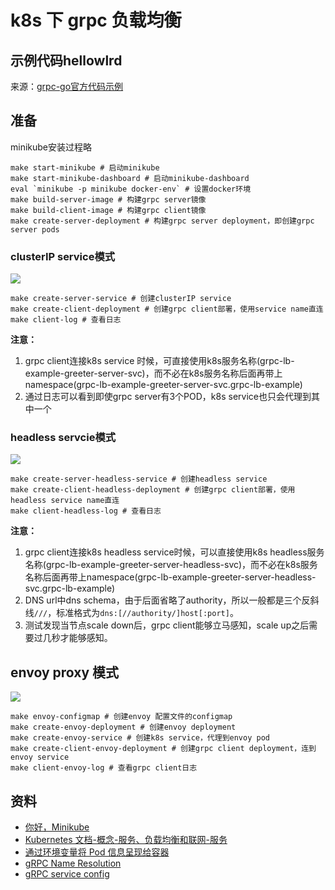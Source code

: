 # k8s 下 grpc 负载均衡

## 示例代码hellowlrd

来源：[grpc-go官方代码示例](https://github.com/grpc/grpc-go/tree/master/examples/helloworld)

## 准备

minikube安装过程略

```
make start-minikube # 启动minikube
make start-minikube-dashboard # 启动minikube-dashboard
eval `minikube -p minikube docker-env` # 设置docker环境
make build-server-image # 构建grpc server镜像
make build-client-image # 构建grpc client镜像
make create-server-deployment # 构建grpc server deployment，即创建grpc server pods
```

### clusterIP service模式

![](https://static.cyub.vip/images/202111/passthrough-service.png)

```
make create-server-service # 创建clusterIP service
make create-client-deployment # 创建grpc client部署，使用service name直连
make client-log # 查看日志
```

**注意：**
1. grpc client连接k8s service 时候，可直接使用k8s服务名称(grpc-lb-example-greeter-server-svc)，而不必在k8s服务名称后面再带上namespace(grpc-lb-example-greeter-server-svc.grpc-lb-example)
2. 通过日志可以看到即使grpc server有3个POD，k8s service也只会代理到其中一个

### headless servcie模式

![](https://static.cyub.vip/images/202111/k8s-headless-service.png)

```
make create-server-headless-service # 创建headless service
make create-client-headless-deployment # 创建grpc client部署，使用headless service name直连
make client-headless-log # 查看日志
```

**注意：**
1. grpc client连接k8s headless service时候，可以直接使用k8s headless服务名称(grpc-lb-example-greeter-server-headless-svc)，而不必在k8s服务名称后面再带上namespace(grpc-lb-example-greeter-server-headless-svc.grpc-lb-example)
2. DNS url中dns schema，由于后面省略了authority，所以一般都是三个反斜线`///`，标准格式为`dns:[//authority/]host[:port]`。
3. 测试发现当节点scale down后，grpc client能够立马感知，scale up之后需要过几秒才能够感知。

## envoy proxy 模式

![](https://static.cyub.vip/images/202111/envoy-proxy.png)

```
make envoy-configmap # 创建envoy 配置文件的configmap
make create-envoy-deployment # 创建envoy deployment
make create-envoy-service # 创建k8s service，代理到envoy pod
make create-client-envoy-deployment # 创建grpc client deployment，连到envoy service
make client-envoy-log # 查看grpc client日志
```

## 资料

- [你好，Minikube](https://kubernetes.io/zh/docs/tutorials/hello-minikube/)
- [Kubernetes 文档-概念-服务、负载均衡和联网-服务](https://kubernetes.io/zh/docs/concepts/services-networking/service/#type-nodeport)
- [通过环境变量将 Pod 信息呈现给容器](https://kubernetes.io/zh/docs/tasks/inject-data-application/environment-variable-expose-pod-information/)
- [gRPC Name Resolution](https://github.com/grpc/grpc/blob/master/doc/naming.md)
- [gRPC service config](https://github.com/grpc/grpc/blob/master/doc/service_config.md)